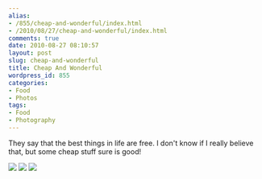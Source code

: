 ```yaml
---
alias:
- /855/cheap-and-wonderful/index.html
- /2010/08/27/cheap-and-wonderful/index.html
comments: true
date: 2010-08-27 08:10:57
layout: post
slug: cheap-and-wonderful
title: Cheap And Wonderful
wordpress_id: 855
categories:
- Food
- Photos
tags:
- Food
- Photography
---
```


They say that the best things in life are free.  I don't know if I really believe that, but some cheap stuff sure is good!

<div class="galleria">
<a
href="http://farm5.static.flickr.com/4074/4909611026_11e46efafa_b.jpg"><img src="http://farm5.static.flickr.com/4074/4909611026_11e46efafa.jpg"></img></a>
<a
href="http://farm5.static.flickr.com/4074/4909013797_6e64a26045_b.jpg"><img src="http://farm5.static.flickr.com/4074/4909013797_6e64a26045.jpg"></img></a>
<a
href="http://farm5.static.flickr.com/4121/4909013855_cec4555f92_b.jpg"><img src="http://farm5.static.flickr.com/4121/4909013855_cec4555f92.jpg"></img></a>
</div>
